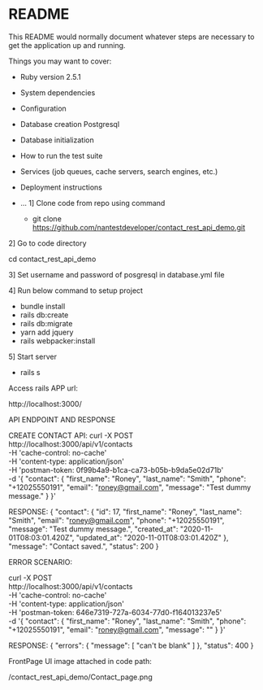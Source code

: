 # README

This README would normally document whatever steps are necessary to get the
application up and running.

Things you may want to cover:

* Ruby version
   2.5.1
* System dependencies

* Configuration

* Database creation
   Postgresql
* Database initialization

* How to run the test suite

* Services (job queues, cache servers, search engines, etc.)

* Deployment instructions

* ...
1] Clone code from repo using command
  - git clone https://github.com/nantestdeveloper/contact_rest_api_demo.git

2] Go to code directory

  cd contact_rest_api_demo

3] Set username and password of posgresql in database.yml file

4] Run below command to setup project
  - bundle install
  - rails db:create
  - rails db:migrate
  - yarn add jquery
  - rails webpacker:install

5] Start server
  - rails s

Access rails APP url:

  http://localhost:3000/


API ENDPOINT AND RESPONSE

CREATE CONTACT API: 
curl -X POST \
  http://localhost:3000/api/v1/contacts \
  -H 'cache-control: no-cache' \
  -H 'content-type: application/json' \
  -H 'postman-token: 0f99b4a9-b1ca-ca73-b05b-b9da5e02d71b' \
  -d '{
  "contact": {
    "first_name": "Roney",
    "last_name": "Smith",
    "phone": "+12025550191",
    "email": "roney@gmail.com",
    "message": "Test dummy  message."
   }
}'

RESPONSE:
{
    "contact": {
        "id": 17,
        "first_name": "Roney",
        "last_name": "Smith",
        "email": "roney@gmail.com",
        "phone": "+12025550191",
        "message": "Test dummy  message.",
        "created_at": "2020-11-01T08:03:01.420Z",
        "updated_at": "2020-11-01T08:03:01.420Z"
    },
    "message": "Contact saved.",
    "status": 200
}

ERROR SCENARIO:
  
  curl -X POST \
  http://localhost:3000/api/v1/contacts \
  -H 'cache-control: no-cache' \
  -H 'content-type: application/json' \
  -H 'postman-token: 646e7319-727a-6034-77d0-f164013237e5' \
  -d '{
  "contact": {
    "first_name": "Roney",
    "last_name": "Smith",
    "phone": "+12025550191",
    "email": "roney@gmail.com",
    "message": ""
   }
}'

RESPONSE:
  {
    "errors": {
        "message": [
            "can't be blank"
        ]
    },
    "status": 400
}

FrontPage UI image attached in code path:

/contact_rest_api_demo/Contact_page.png